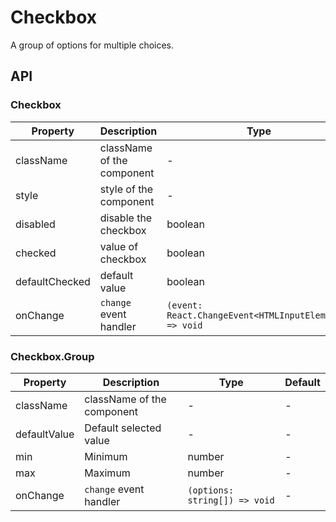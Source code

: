 # Checkbox

A group of options for multiple choices.

<div id="demos"></div>

## API

### Checkbox

| Property | Description | Type | Default |
| --- | --- | --- | --- |
| className | className of the component | - | - |
| style | style of the component | - | - |
| disabled | disable the checkbox | boolean | false |
| checked | value of checkbox | boolean | - |
| defaultChecked | default value | boolean | - |
| onChange | `change` event handler | `(event: React.ChangeEvent<HTMLInputElement>) => void` | - |

### Checkbox.Group

| Property     | Description                | Type                          | Default |
| ------------ | -------------------------- | ----------------------------- | ------- |
| className    | className of the component | -                             | -       |
| defaultValue | Default selected value     | -                             | -       |
| min          | Minimum                    | number                        | -       |
| max          | Maximum                    | number                        | -       |
| onChange     | `change` event handler     | `(options: string[]) => void` | -       |
